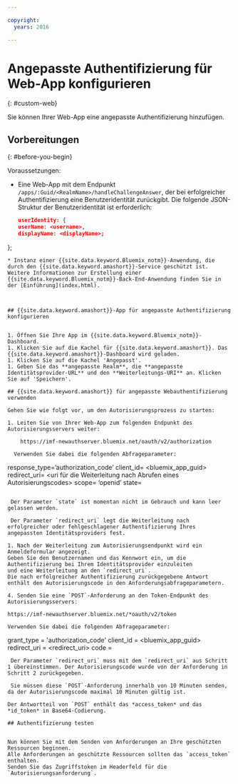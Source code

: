 ```yaml
---

copyright:
  years: 2016

---
```


# Angepasste Authentifizierung für Web-App konfigurieren
{: #custom-web}

Sie können Ihrer Web-App eine angepasste Authentifizierung hinzufügen.

## Vorbereitungen
{: #before-you-begin}

Voraussetzungen:
* Eine Web-App mit dem Endpunkt `/apps/:Guid/<RealmName>/handleChallengeAnswer`, der
bei erfolgreicher Authentifizierung eine Benutzeridentität zurückgibt. Die folgende JSON-Struktur der Benutzeridentität ist erforderlich:

   ```json
  userIdentity: {
  userName: <username>,
  displayName: <displayName>;
 };
```
* Instanz einer {{site.data.keyword.Bluemix_notm}}-Anwendung, die durch den {{site.data.keyword.amashort}}-Service geschützt ist. Weitere Informationen zur Erstellung einer {{site.data.keyword.Bluemix_notm}}-Back-End-Anwendung finden Sie in der [Einführung](index.html).



## {{site.data.keyword.amashort}}-App für angepasste Authentifizierung konfigurieren


1. Öffnen Sie Ihre App im {{site.data.keyword.Bluemix_notm}}-Dashboard.
1. Klicken Sie auf die Kachel für {{site.data.keyword.amashort}}. Das {{site.data.keyword.amashort}}-Dashboard wird geladen.
1. Klicken Sie auf die Kachel 'Angepasst'.
1. Geben Sie das **angepasste Realm**, die **angepasste Identitätsprovider-URL** und den **Weiterleitungs-URI** an. Klicken Sie auf 'Speichern'.

## {{site.data.keyword.amashort}} für angepasste Webauthentifizierung verwenden

Gehen Sie wie folgt vor, um den Autorisierungsprozess zu starten:

1. Leiten Sie von Ihrer Web-App zum folgenden Endpunkt des Autorisierungsservers weiter:

    https://imf-newauthserver.bluemix.net/oauth/v2/authorization
  
  Verwenden Sie dabei die folgenden Abfrageparameter:
   ```
   response_type=’authorization_code’
   client_id= <bluemix\_app\_guid>
   redirect_uri= <uri für die Weiterleitung nach Abrufen eines Autorisierungscodes>
   scope= ‘openid’
   state= <state>
   ```

    Der Parameter `state` ist momentan nicht im Gebrauch und kann leer gelassen werden.

    Der Parameter `redirect_uri` legt die Weiterleitung nach erfolgreicher oder fehlgeschlagener Authentifizierung Ihres angepassten Identitätsproviders fest.

1. Nach der Weiterleitung zum Autorisierungsendpunkt wird ein Anmeldeformular angezeigt.
Geben Sie den Benutzernamen und das Kennwort ein, um die Authentifizierung bei Ihrem Identitätsprovider einzuleiten
und eine Weiterleitung an den `redirect_uri`.
Die nach erfolgreicher Authentifizierung zurückgegebene Antwort enthält den Autorisierungscode in den Anforderungsabfrageparametern.

4. Senden Sie eine `POST`-Anforderung an den Token-Endpunkt des Autorisierungsservers:

 https://imf-newauthserver.bluemix.net/*oauth/v2/token

 Verwenden Sie dabei die folgenden Abfrageparameter:
 ```
 grant_type = 'authorization_code'
 client_id = <bluemix_app_guid>
 redirect_uri = <redirect_uri>
 code = <authorization code>
 ```
  Der Parameter `redirect_uri` muss mit dem `redirect_uri` aus Schritt 1 übereinstimmen. Der Autorisierungscode wurde von der Anforderung in Schritt 2 zurückgegeben. 
  
  Sie müssen diese `POST`-Anforderung innerhalb von 10 Minuten senden, da der Autorisierungscode maximal 10 Minuten gültig ist.

Der Antwortteil von `POST` enthält das *access_token* und das
*id_token* in Base64-Codierung.

## Authentifizierung testen


Nun können Sie mit dem Senden von Anforderungen an Ihre geschützten Ressourcen beginnen.
Alle Anforderungen an geschützte Ressourcen sollten das `access_token` enthalten.
Senden Sie das Zugriffstoken im Headerfeld für die `Autorisierungsanforderung`.



